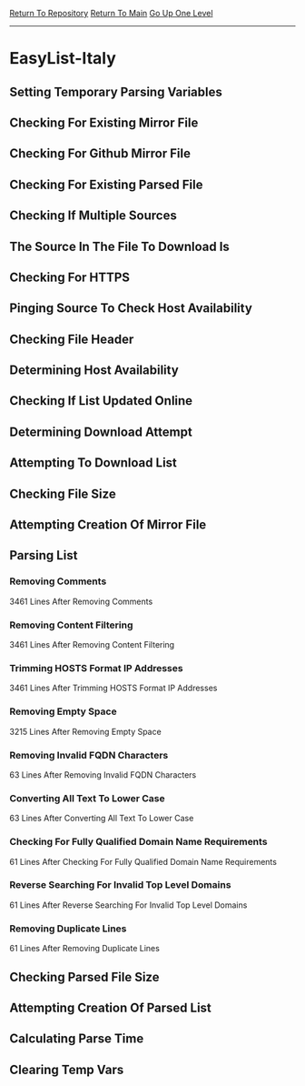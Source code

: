 [Return To Repository](https://github.com/deathbybandaid/piholeparser/)
[Return To Main](https://github.com/deathbybandaid/piholeparser/blob/master/RecentRunLogs/Mainlog.md)
[Go Up One Level](https://github.com/deathbybandaid/piholeparser/blob/master/RecentRunLogs/TopLevelScripts/30-Processing-External-Blacklists.md)
____________________________________
# EasyList-Italy
## Setting Temporary Parsing Variables
## Checking For Existing Mirror File
## Checking For Github Mirror File
## Checking For Existing Parsed File
## Checking If Multiple Sources
## The Source In The File To Download Is
## Checking For HTTPS
## Pinging Source To Check Host Availability
## Checking File Header
## Determining Host Availability
## Checking If List Updated Online
## Determining Download Attempt
## Attempting To Download List
## Checking File Size
## Attempting Creation Of Mirror File
## Parsing List
### Removing Comments
3461 Lines After Removing Comments
### Removing Content Filtering
3461 Lines After Removing Content Filtering
### Trimming HOSTS Format IP Addresses
3461 Lines After Trimming HOSTS Format IP Addresses
### Removing Empty Space
3215 Lines After Removing Empty Space
### Removing Invalid FQDN Characters
63 Lines After Removing Invalid FQDN Characters
### Converting All Text To Lower Case
63 Lines After Converting All Text To Lower Case
### Checking For Fully Qualified Domain Name Requirements
61 Lines After Checking For Fully Qualified Domain Name Requirements
### Reverse Searching For Invalid Top Level Domains
61 Lines After Reverse Searching For Invalid Top Level Domains
### Removing Duplicate Lines
61 Lines After Removing Duplicate Lines
## Checking Parsed File Size
## Attempting Creation Of Parsed List
## Calculating Parse Time
## Clearing Temp Vars
